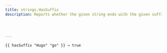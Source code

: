 ```yaml
---
title: strings.HasSuffix
description: Reports whether the given string ends with the given suffix.




---
```


```go-html-template
{{ hasSuffix "Hugo" "go" }} → true
```
